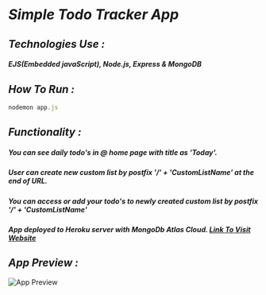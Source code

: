 # _Simple Todo Tracker App_

## _Technologies Use :_
##### EJS(Embedded javaScript), Node.js, Express & MongoDB

## _How To Run :_
``` javascript
nodemon app.js
```

## _Functionality :_
##### You can see daily todo's in @ home page with title as 'Today'. 
##### User can create new custom list by postfix '/' + 'CustomListName' at the end of URL.
##### You can access or add your todo's to newly created custom list by postfix '/' + 'CustomListName'
##### App deployed to Heroku server with MongoDb Atlas Cloud. [Link To Visit Website](https://guarded-plateau-51959.herokuapp.com)


## _App Preview :_
![App Preview](https://user-images.githubusercontent.com/47983955/104143222-a624a380-53e4-11eb-9781-2e8395b33f38.gif)

